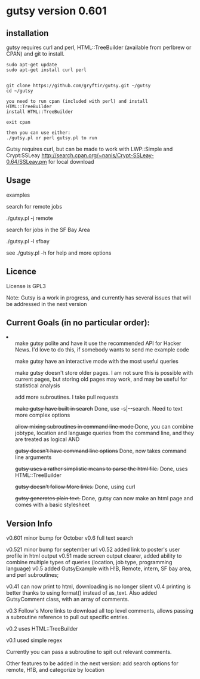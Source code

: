 gutsy version 0.601
=====

installation
-----------

gutsy requires curl and perl, HTML::TreeBuilder (available from perlbrew or CPAN) and git to install.

    sudo apt-get update
    sudo apt-get install curl perl
    
    
    git clone https://github.com/gryftir/gutsy.git ~/gutsy
    cd ~/gutsy
    
    you need to run cpan (included with perl) and install HTML::TreeBuilder 
    install HTML::TreeBuilder 
    
    exit cpan
    
    then you can use either:
    ./gutsy.pl or perl gutsy.pl to run
    


Gutsy requires curl, but can be made to work with LWP::Simple and Crypt:SSLeay http://search.cpan.org/~nanis/Crypt-SSLeay-0.64/SSLeay.pm for local download

Usage
------

examples

search for remote jobs

./gutsy.pl -j remote

search for jobs in the SF Bay Area

./gutsy.pl -l sfbay

see ./gutsy.pl -h for help and more options

Licence
--------

License is GPL3

Note: Gutsy is a work in progress, and currently has several issues that will be addressed in the next version

Current Goals (in no particular order):
-----------------------------------

<li>
<ul>make gutsy polite and have it use the recommended API for Hacker News.  I'd love to do this, if somebody wants to send me example code</ul>
<ul>make gutsy  have an interactive mode with the most useful queries</ul>
<ul>make gutsy doesn't store older pages.  I am not sure this is possible with current pages, but storing old pages may work, and may be useful for statistical analysis</ul>
<ul>add more subroutines.  I take pull requests</ul>


<ul><del>make gutsy have built in search</del> Done, use -s|--search. Need to text more complex options</ul>
<ul><del>allow mixing subroutines in command line mode </del> Done, you can combine jobtype, location and language queries from the command line, and they are treated as logical AND </ul>
<ul><del>gutsy doesn't have command line options</del> Done, now takes command line arguments</ul>
<ul><del>gutsy uses a rather simplistic means to parse the html file.</del> Done, uses HTML::TreeBuilder</ul>
<ul><del>gutsy doesn't follow More links.</del> Done, using curl </ul>
<ul><del>gutsy generates plain text.</del> Done, gutsy can now make an html page and comes with a basic stylesheet</ul>



</li>

Version Info
-------

v0.601 minor bump for October
v0.6 full text search

v0.521 minor bump for september url
v0.52 added link to poster's user profile in html output
v0.51 made screen output clearer, added ability to combine multiple types of queries (location, job type, programming language)
v0.5 added GutsyExample with H!B, Remote, intern, SF bay area, and perl subroutines;

v0.41 can now print to html, downloading is no longer silent
v0.4 printing is better thanks to using format() instead of as_text.  Also added GutsyComment class, with an array of comments.

v0.3 Follow's More links to download all top level comments, allows passing a subroutine reference to pull out specific entries.

v0.2 uses HTML::TreeBuilder

v0.1 used simple regex




Currently you can pass a subroutine to spit out relevant comments.

Other features to be added in the next version: 
add search options for remote, H1B, and categorize by location


